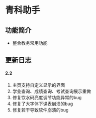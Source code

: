 # 青科助手
## 功能简介
- 整合教务常用功能
## 更新日志
#### 2.2
1. 主页支持自定义显示的界面
2. 学业查询、成绩查询、考试查询展示重做
3. 修复饮水码亮度调节功能异常的bug
4. 修复了大字体下课表崩溃的bug
5. 修复若干导致软件崩溃的bug